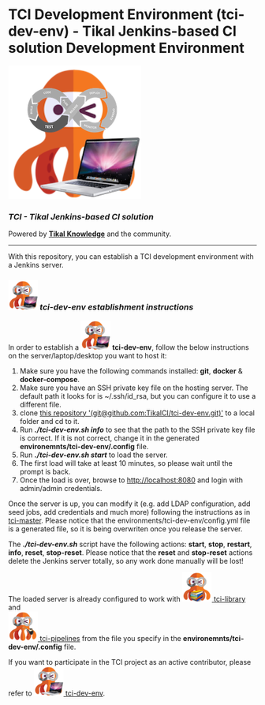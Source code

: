 # TCI Development Environment (tci-dev-env) - Tikal Jenkins-based CI solution Development Environment
![tci-dev](src/resources/images/tci-dev.png)

### ***TCI - Tikal Jenkins-based CI solution***

Powered by **[Tikal Knowledge](http://www.tikalk.com)** and the community.
<hr/>

With this repository, you can establish a TCI development environment with a Jenkins server.

### ***<img src="./src/resources/images/tci-dev.png" width="60" height="60"> tci-dev-env establishment instructions***

In order to establish a <img src="./src/resources/images/tci-dev.png" width="60" height="60"> **tci-dev-env**, follow the below instructions on the server/laptop/desktop you want to host it:

1. Make sure you have the following commands installed: **git**, **docker** & **docker-compose**.
1. Make sure you have an SSH private key file on the hosting server. The default path it looks for is ~/.ssh/id_rsa, but you can configure it to use a different file.
1. clone [this repository '(git@github.com:TikalCI/tci-dev-env.git)'](git@github.com:TikalCI/tci-dev-env.git) to a local folder and cd to it.
1. Run _**./tci-dev-env.sh info**_ to see that the path to the SSH private key file is correct. If it is not correct, change it in the generated **environemnts/tci-dev-env/.config** file.
1. Run _**./tci-dev-env.sh start**_ to load the server. 
1. The first load will take at least 10 minutes, so please wait until the prompt is back.
1. Once the load is over, browse to [http://localhost:8080](http://localhost:8080) and login with admin/admin credentials.

Once the server is up, you can modify it (e.g. add LDAP configuration, add seed jobs, add credentials and much more) following the instructions as in [tci-master](https://github.com/TikalCI/tci-master).
Please notice that the environments/tci-dev-env/config.yml file is a generated file, so it is being overwriten once you release the server.

The _**./tci-dev-env.sh**_ script have the following actions: **start**, **stop**, **restart**, **info**, **reset**, **stop-reset**.
Please notice that the **reset** and **stop-reset** actions delete the Jenkins server totally, so any work done manually will be lost!

The loaded server is already configured to work with [<img src="./src/resources/images/tci-library.png" width="60" height="60"> tci-library](https://github.com/TikalCI/tci-library) and<br/>[<img src="./src/resources/images/tci-pipelines.png" width="60" height="60"> tci-pipelines](https://github.com/TikalCI/tci-pipelines) from the file you specify in the **environemnts/tci-dev-env/.config** file.

If you want to participate in the TCI project as an active contributor, please refer to [<img src="./src/resources/images/tci-dev.png" width="60" height="60"> tci-dev-env](https://github.com/TikalCI/tci-dev-env).


